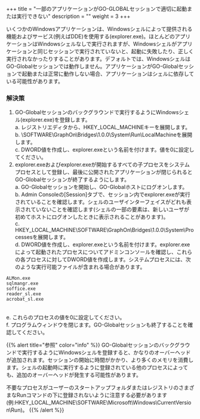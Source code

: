 +++
title = "一部のアプリケーションがGO-GLOBALセッションで適切に起動または実行できない"
description = ""
weight = 3
+++

いくつかのWindowsアプリケーションは、Windowsシェルによって提供される機能およびサービス(例えばDDE)を使用する(explorer.exe)。ほとんどのアプリケーションはWindowsシェルなしで実行されますが、Windowsシェルがアプリケーションと同じセッションで実行されていないと、起動に失敗したり、正しく実行されなかったりすることがあります。デフォルトでは、WindowsシェルはGO-Globalセッションでは動作しません。アプリケーションがGO-Globalセッションで起動または正常に動作しない場合、アプリケーションはシェルに依存している可能性があります。

### 解決策

1. GO-Globalセッションのバックグラウンドで実行するようにWindowsシェル(explorer.exe)を登録します。<br>
    a. レジストリエディタから、HKEY_LOCAL_MACHINEキーを展開します。<br>
    b. \SOFTWARE\GraphOn\Bridges\1.0.0\System\Run\LocalMachineを展開します。<br> 
    c. DWORD値を作成し、explorer.exeという名前を付けます。値を0に設定してください。<br>
2. explorer.exeおよびexplorer.exeが開始するすべての子プロセスをシステムプロセスとして登録し、最後に公開されたアプリケーションが閉じられるとGO-Globalセッションが終了するようにします。<br> 
    a. GO-Globalセッションを開始し、GO-Globalホストにログオンします。<br>
    b. Admin Consoleの[Session]タブで、セッション内でexplorer.exeが実行されていることを確認します。シェルのユーザインターフェイスがどれも表示されていないことを確認します(シェルの一部の要素は、新しいユーザが初めてホストにログオンしたときに表示されることがあります)。<br> 
    c. HKEY_LOCAL_MACHINE\SOFTWARE\GraphOn\Bridges\1.0.0\System\Processesを展開します。<br>
    d. DWORD値を作成し、explorer.exeという名前を付けます。explorer.exeによって起動されたプロセスについてアドミンコンソールを確認し、これらの各プロセスに対してDWORD値を作成します。システムプロセスには、次のような実行可能ファイルが含まれる場合があります。<br>

```
ALMon.exe
sqlmangr.exe
soffice.exe
reader_sl.exe
acrobat_sl.exe
```
<br>
    e. これらのプロセスの値を0に設定してください。<br>
    f. プログラムウィンドウを閉じます。GO-Globalセッションも終了することを確認してください。<br>

{{% alert title="参照" color="info" %}}
GO-Globalセッションのバックグラウンドで実行するようにWindowsシェルを登録すると、かなりのオーバーヘッドが追加されます。セッションの開始に時間がかかり、より多くのメモリを消費します。シェルの起動時に実行するように登録されている他のプロセスによっても、追加のオーバーヘッドが発生する可能性があります。

不要なプロセスがユーザーのスタートアップフォルダまたはレジストリのさまざまなRunコマンドの下に登録されないように注意する必要があります(例:HKEY_LOCAL_MACHINE\SOFTWARE\Microsoft\Windows\CurrentVersion\Run)。
{{% /alert %}}